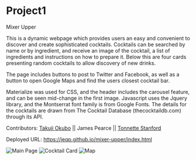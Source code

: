 # Project1

Mixer Upper

This is a dynamic webpage which provides users an easy and convenient to discover and create sophisticated cocktails. Cocktails can be searched by name or by ingredient, and receive an image of the cocktail, a list of ingredients and instructions on how to prepare it. Below this are four cards presenting random cocktails to allow discovery of new drinks. 

The page includes buttons to post to Twitter and Facebook, as well as a button to open Google Maps and find the users closest cocktail bar. 

Materialize was used for CSS, and the header includes the carousel feature, and can be seen mid-change in the first image. Javascript uses the Jquery library, and the Montserrat font family is from Google Fonts. The details for the cocktails are drawn from The Cocktail Database (thecocktaildb.com) through its API. 

Contributors:
[Takuji Okubo](https://github.com/tak-9) || James Pearce || [Tonnette Stanford](https://github.com/Tonnette)

Deployed URL: https://jeqp.github.io/mixer-upper/index.html

![Main Page](https://github.com/JEQP/mixer-upper/blob/master/mixer-upper01.jpg)
![Cocktail Card](https://github.com/JEQP/mixer-upper/blob/master/mixer-upper02.jpg)
![Map](https://github.com/JEQP/mixer-upper/blob/master/mixer-upper03.jpg)
